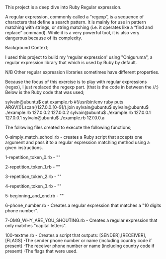 This project is a deep dive into Ruby Regular expression.

A regular expression, commonly called a “regexp”, is a sequence of characters that define a search pattern.  It is mainly for use in pattern matching with strings, or string matching (i.e. it operates like a “find and replace” command). While it is a very powerful tool, it is also very dangerous because of its complexity.

Background Context;

I used this project to build my 'regular expression' using "Oniguruma", a regular expression library that which is used by Ruby by default. 

N/B
Other regular expression libraries sometimes have different properties.

Because the focus of this exercise is to play with regular expressions (regex), I just replaced the regexp part. (that is the code in between the //:) 
Below is the Ruby code that was used;

sylvain@ubuntu$ cat example.rb
#!/usr/bin/env ruby
puts ARGV[0].scan(/127.0.0.[0-9]/).join
sylvain@ubuntu$
sylvain@ubuntu$ ./example.rb 127.0.0.2
127.0.0.2
sylvain@ubuntu$ ./example.rb 127.0.0.1
127.0.0.1
sylvain@ubuntu$ ./example.rb 127.0.0.a


The following files created to execute the following functions;

0-simply_match_school.rb - creates a Ruby script that accepts one argument and pass it to a regular expression matching method using a given instructions. 

1-repetition_token_0.rb -  ""

2-repetition_token_1.rb -  ""

3-repetition_token_2.rb -  ""

4-repetition_token_3.rb -  ""

5-beginning_and_end.rb  -  ""

6-phone_number.rb -  Creates a regular expression that matches a "10 digits phone number".

7-OMG_WHY_ARE_YOU_SHOUTING.rb - Creates a regular expression that only matches "capital letters".

100-textme.rb - Creates a script that outputs: [SENDER],[RECEIVER],[FLAGS]
-The sender phone number or name (including country code if present)
-The receiver phone number or name (including country code if present)
-The flags that were used.       
